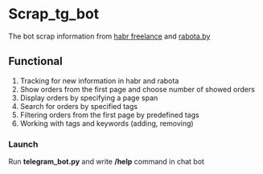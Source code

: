 # Scrap_tg_bot
The bot scrap information from [habr freelance](https://freelance.habr.com/tasks?page=1) and [rabota.by](https://rabota.by/search/vacancy?area=1002&area=16&experience=noExperience&search_field=name&search_field=company_name&search_field=description&text=%D0%BF%D1%80%D0%BE%D0%B3%D1%80%D0%B0%D0%BC%D0%BC%D0%B8%D1%81%D1%82+Python)

## Functional
1. Tracking for new information in habr and rabota
2. Show orders from the first page and choose number of showed orders
3. Display orders by specifying a page span
4. Search for orders by specified tags
5. Filtering orders from the first page by predefined tags
6. Working with tags and keywords (adding, removing)

### Launch

Run **telegram_bot.py** and write **/help** command in chat bot
